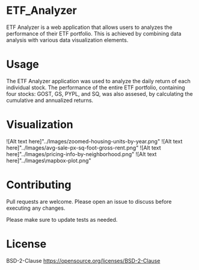 # ETF_Analyzer

ETF Analyzer is a web application that allows users to analyzes the performance of their ETF portfolio. This is achieved by combining data analysis with various data visualization elements. 

# Usage

The ETF Analyzer application was used to analyze the daily return of each individual stock. The performance of the entire ETF portfolio, containing four stocks: GOST, GS, PYPL, and SQ, was also assesed, by calculating the cumulative and annualized returns.

# Visualization
![Alt text here]"../Images/zoomed-housing-units-by-year.png"
![Alt text here]"../Images/avg-sale-px-sq-foot-gross-rent.png"
![Alt text here]"../Images/pricing-info-by-neighborhood.png"
![Alt text here]"../Images\mapbox-plot.png"

# Contributing

Pull requests are welcome. Please open an issue to discuss before executing any changes.

Please make sure to update tests as needed.

# License
BSD-2-Clause https://opensource.org/licenses/BSD-2-Clause



